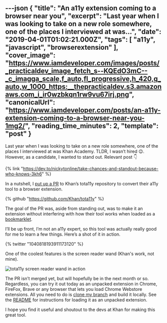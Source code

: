 ---json
{
  "title": "An a11y extension coming to a browser near you",
  "excerpt": "Last year when I was looking to take on a new role somewhere, one of the places I interviewed at was...",
  "date": "2019-04-01T01:02:21.000Z",
  "tags": [
    "a11y",
    "javascript",
    "browserextension"
  ],
  "cover_image": "https://www.iamdeveloper.com/images/posts/_practicaldev_image_fetch_s--KQEdO3mC--_c_imagga_scale,f_auto,fl_progressive,h_420,q_auto,w_1000_https:__thepracticaldev.s3.amazonaws.com_i_ir0wzbkqn1rw9vu67irj.png",
  "canonicalUrl": "https://www.iamdeveloper.com/posts/an-a11y-extension-coming-to-a-browser-near-you-1mg2/",
  "reading_time_minutes": 2,
  "template": "post"
}
---

Last year when I was looking to take on a new role somewhere, one of the places I interviewed at was Khan Academy. TLDR, I wasn’t hired 😉. However, as a candidate, I wanted to stand out. Relevant post 👇

{% link "https://dev.to/nickytonline/take-chances-and-standout-because-who-knows-3kh6" %}

In a nutshell, I [put up a PR](https://github.com/Khan/tota11y/pull/131) to Khan’s tota11y repository to convert their a11y tool to a browser extension.

{% github "https://github.com/Khan/tota11y" %}

The goal of the PR was, aside from standing out, was to make it an extension without interfering with how their tool works when loaded as a [bookmarklet](https://khan.github.io/tota11y/#Try-it).

I’ll be up front, I’m not an a11y expert, so this tool was actually really good for me to learn a few things. Here’s a shot of it in action.

{% twitter "1040818193911173120" %}

One of the coolest features is the screen reader wand (Khan's work, not mine).

![tota11y screen reader wand in action](https://www.iamdeveloper.com/images/posts/_uploads_articles_69eecgpq40a25yed3u0z.jpeg)

The PR isn’t merged yet, but will hopefully be in the next month or so. Regardless, you can try it out today as an unpacked extension in Chrome, FireFox, Brave or any browser that lets you load Chrome Webstore extensions. All you need to do is [clone my branch](https://github.com/nickytonline/tota11y/tree/poc/tota11y-as-chrome-extension) and build it locally. See the [README](https://github.com/nickytonline/tota11y/tree/poc/tota11y-as-chrome-extension#loading-tota11y-as-an-unpacked-chrome-extension) for instructions for loading it as an unpacked extension.

I hope you find it useful and shoutout to the devs at Khan for making this great tool.
